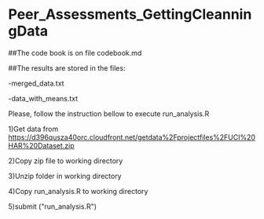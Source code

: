 # Peer_Assessments_GettingCleanningData

##The code book is on file codebook.md

##The results are stored in the files:

-merged_data.txt

-data_with_means.txt 



Please, follow the instruction bellow to execute run_analysis.R

1)Get data from https://d396qusza40orc.cloudfront.net/getdata%2Fprojectfiles%2FUCI%20HAR%20Dataset.zip 

2)Copy zip file to working directory

3)Unzip folder in working directory

4)Copy run_analysis.R to working directory

5)submit ("run_analysis.R")
